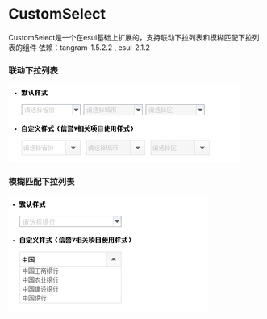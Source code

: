 CustomSelect
=======

CustomSelect是一个在esui基础上扩展的，支持联动下拉列表和模糊匹配下拉列表的组件
依赖：tangram-1.5.2.2 , esui-2.1.2

### 联动下拉列表

<img src="doc/img/CustomSelect-1.png" />

### 模糊匹配下拉列表

<img src="doc/img/CustomSelect-2.png" />

